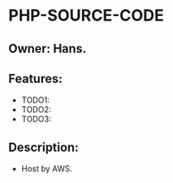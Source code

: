 # PHP-SOURCE-CODE

## Owner: Hans.

## Features:
* TODO1:
* TODO2:
* TODO3:

## Description:

* Host by AWS.
